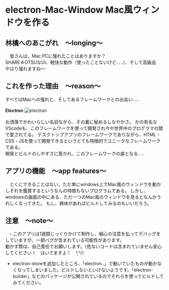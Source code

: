 # electron-Mac-Window  Mac風ウィンドウを作る

## 林檎へのあこがれ　～longing～
　皆さんは、Mac PCに憧れたことはありますか？<br>
SHARE☆OTSUなUI、軽快な動作（使ったことないけど．．．）、そして高級品<br>
やはり憧れますね～

## これを作った理由　～reason～
 すべてはMacへの憧れと、そしてあるフレームワークとの出会い．．．<br><br>
 **Electron**
 ![electron](https://user-images.githubusercontent.com/82521012/128598728-744277d2-6247-4f2d-94a2-42c63c00d548.png)
<br><br>
 お洒落でかわいらしい名前ながら、その裏に秘めるしなやかさ。
 かの有名なVScodeも、このフレームワークを使って開発され今や世界中のプログラマの間で愛されてる。
 デスクトップアプリのフレームワークでありながら、HTML・CSS・JSを使って開発できるというとても特徴的でユニークなフレームワークである。<br>
 開発とビルドのしやすさに惹かれ、このフレームワークの虜となる．．．
 
## アプリの機能　～app features～
 　とくにできることはない。ただ単にwindows上でMac風のウィンドウを動かしそれを鑑賞するというなんの特徴もないプログラムである。
 しかし、windowsの画面の中にある、ただ一つのMac風のウィンドウを見るとなんかうれしくなってきた。
 もし、興味があればビルドしてみるのもいいだろう。
 
## 注意　～note～
　- このアプリは1週間じっくりかけて制作し、細心の注意を払ってデバッグをしていますが、一部バグが含まれている可能性があります。<br>
  動かす際は、自己責任でお願いします。（危ないコードは含まれていません安心してください！　はいてますよ！　_\^,^/_）
  - electron-storeを追加したところ、「electron .」で動いていたものが動かなくなってしまいました。ビルドしないといけないようです。「electron-builder」などのパッケージが公開されているのでそれらを使ってビルドしてみてください。
